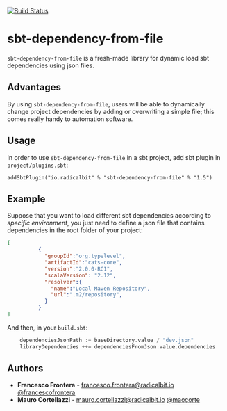 [![Build Status](https://travis-ci.org/radicalbit/sbt-dependency-from-file.svg?branch=master)](https://travis-ci.org/radicalbit/sbt-dependency-from-file)

# sbt-dependency-from-file
`sbt-dependency-from-file` is a fresh-made library for dynamic load sbt dependencies using json files.

## Advantages

By using `sbt-dependency-from-file`, users will be able to dynamically change project dependencies by adding or overwriting a simple file; this comes really handy to automation software.

## Usage

In order to use `sbt-dependency-from-file` in a sbt project, add sbt plugin in `project/plugins.sbt`: 
    
    addSbtPlugin("io.radicalbit" % "sbt-dependency-from-file" % "1.5")
    
## Example

Suppose that you want to load different sbt dependencies according to *specific environment*, you just need to define a json file that contains dependencies in the root folder of your project:

```json 
[
          {
            "groupId":"org.typelevel",
            "artifactId":"cats-core",
            "version":"2.0.0-RC1",
            "scalaVersion": "2.12",
            "resolver":{
              "name":"Local Maven Repository",
              "url":".m2/repository",
            }
          }
]
```
And then, in your `build.sbt`:
    
```scala 
    dependenciesJsonPath := baseDirectory.value / "dev.json"
    libraryDependencies ++= dependenciesFromJson.value.dependencies
```    
    
## Authors
* **Francesco Frontera** - [francesco.frontera@radicalbit.io](mailto:francesco.frontera@radicalbit.io) [@francescofrontera](https://github.com/francescofrontera)
* **Mauro Cortellazzi** - [mauro.cortellazzi@radicalbit.io](mailto:mauro.cortellazzi@radicalbit.io) [@maocorte](https://github.com/maocorte)    
